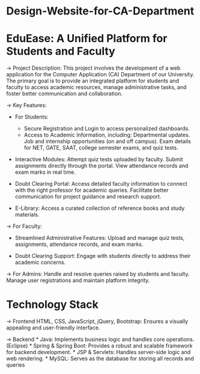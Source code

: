 # Design-Website-for-CA-Department
# EduEase: A Unified Platform for Students and Faculty


-> Project Description:
This project involves the development of a web application for the Computer Application (CA) Department of our University. The primary goal is to provide an integrated platform for students and faculty to access academic resources, manage administrative tasks, and foster better communication and collaboration.

-> Key Features:

* For Students:
  * Secure Registration and Login to access personalized dashboards.
  * Access to Academic Information, including:
    Departmental updates.
    Job and internship opportunities (on and off campus).
    Exam details for NET, GATE, SAAT, college semester exams, and quiz tests.
    
* Interactive Modules:
  Attempt quiz tests uploaded by faculty.
  Submit assignments directly through the portal.
  View attendance records and exam marks in real time.
  
* Doubt Clearing Portal:
  Access detailed faculty information to connect with the right professor for academic queries.
  Facilitate better communication for project guidance and research support.
  
* E-Library:
  Access a curated collection of reference books and study materials.

-> For Faculty:

* Streamlined Administrative Features:
  Upload and manage quiz tests, assignments, attendance records, and exam marks.
  
* Doubt Clearing Support:
  Engage with students directly to address their academic concerns.

-> For Admins:
   Handle and resolve queries raised by students and faculty.
   Manage user registrations and maintain platform integrity.



# Technology Stack
-> Frontend
    HTML, CSS, JavaScript, jQuery, Bootstrap: Ensures a visually appealing and user-friendly interface.
    
-> Backend
    * Java: Implements business logic and handles core operations.(Eclipse)
    * Spring & Spring Boot: Provides a robust and scalable framework for backend development.
    * JSP & Servlets: Handles server-side logic and web rendering.
    * MySQL: Serves as the database for storing all records and queries
